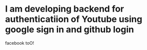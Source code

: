 # I am developing backend for authenticatiion of Youtube using google sign in and github login
facebook toO!